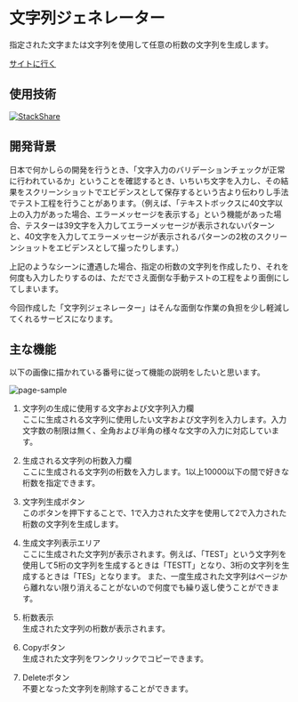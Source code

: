 # 文字列ジェネレーター

指定された文字または文字列を使用して任意の桁数の文字列を生成します。

[サイトに行く](https://string-generator.vercel.app)

## 使用技術

[![StackShare](http://img.shields.io/badge/tech-stack-0690fa.svg?style=flat)](https://stackshare.io/zoniha/string-generator)

## 開発背景

日本で何かしらの開発を行うとき、「文字入力のバリデーションチェックが正常に行われているか」ということを確認するとき、いちいち文字を入力し、その結果をスクリーンショットでエビデンスとして保存するという古より伝わりし手法でテスト工程を行うことがあります。（例えば、「テキストボックスに40文字以上の入力があった場合、エラーメッセージを表示する」という機能があった場合、テスターは39文字を入力してエラーメッセージが表示されないパターンと、40文字を入力してエラーメッセージが表示されるパターンの2枚のスクリーンショットをエビデンスとして撮ったりします。）

上記のようなシーンに遭遇した場合、指定の桁数の文字列を作成したり、それを何度も入力したりするのは、ただでさえ面倒な手動テストの工程をより面倒にしてしまいます。

今回作成した「文字列ジェネレーター」はそんな面倒な作業の負担を少し軽減してくれるサービスになります。

## 主な機能

以下の画像に描かれている番号に従って機能の説明をしたいと思います。

![page-sample](https://user-images.githubusercontent.com/43092452/177815116-16efeba7-f541-45c7-9fcb-13af61c8e24c.png)

1. 文字列の生成に使用する文字および文字列入力欄<br>
ここに生成される文字列に使用したい文字および文字列を入力します。入力文字数の制限は無く、全角および半角の様々な文字の入力に対応しています。

2. 生成される文字列の桁数入力欄<br>
ここに生成される文字列の桁数を入力します。1以上10000以下の間で好きな桁数を指定できます。

3. 文字列生成ボタン<br>
このボタンを押下することで、1で入力された文字を使用して2で入力された桁数の文字列を生成します。

4. 生成文字列表示エリア<br>
ここに生成された文字列が表示されます。例えば、「TEST」という文字列を使用して5桁の文字列を生成するときは「TESTT」となり、3桁の文字列を生成するときは「TES」となります。
また、一度生成された文字列はページから離れない限り消えることがないので何度でも繰り返し使うことができます。

5. 桁数表示<br>
生成された文字列の桁数が表示されます。

6. Copyボタン<br>
生成された文字列をワンクリックでコピーできます。

7. Deleteボタン<br>
不要となった文字列を削除することができます。
